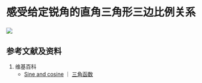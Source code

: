 # 感受给定锐角的直角三角形三边比例关系

### 


![](/images/欧几里得几何/三角学/正余切值表/感受给定锐角的直角三角形三边比例关系/1a1.jpg)

## 参考文献及资料

1. 维基百科
	- [Sine and cosine](https://en.wikipedia.org/wiki/Sine) ｜ [三角函数](https://en.wikipedia.org/wiki/三角函数)
